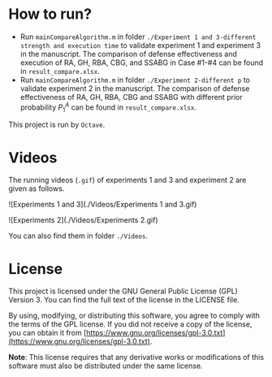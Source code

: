 

# How to run?

- Run `mainCompareAlgorithm.m` in folder `./Experiment 1 and 3-different strength and execution time` to validate experiment 1 and experiment 3 in the manuscript. The comparison of defense effectiveness and execution of RA, GH, RBA, CBG, and SSABG in Case #1-#4 can be found in `result_compare.xlsx`.
- Run `mainCompareAlgorithm.m` in folder `./Experiment 2-different p` to validate experiment 2 in the manuscript. The comparison of defense effectiveness of RA, GH, RBA, CBG and SSABG with different prior probability $P_1^A$ can be found in `result_compare.xlsx`.

This project is run by `Octave`.

# Videos

The running videos (`.gif`) of experiments 1 and 3 and experiment 2 are given as follows.

![Experiments 1 and 3](./Videos/Experiments 1 and 3.gif)

![Experiments 2](./Videos/Experiments 2.gif)

You can also find them in folder `./Videos`.

# License

This project is licensed under the GNU General Public License (GPL) Version 3. You can find the full text of the license in the LICENSE file.

By using, modifying, or distributing this software, you agree to comply with the terms of the GPL license. If you did not receive a copy of the license, you can obtain it from [https://www.gnu.org/licenses/gpl-3.0.txt](https://www.gnu.org/licenses/gpl-3.0.txt).

**Note**: This license requires that any derivative works or modifications of this software must also be distributed under the same license.

